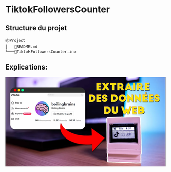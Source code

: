 # TiktokFollowersCounter

## Structure du projet
```
📦Project
│   📜README.md
└───📜TiktokFollowersCounter.ino
```
## Explications:

<span style="display:block;text-align:center">

[![](result.png#center)](https://youtu.be/5k_zM6eWACg)

</span>

